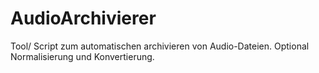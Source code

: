 # AudioArchivierer
Tool/ Script zum automatischen archivieren von Audio-Dateien. Optional Normalisierung und Konvertierung.

